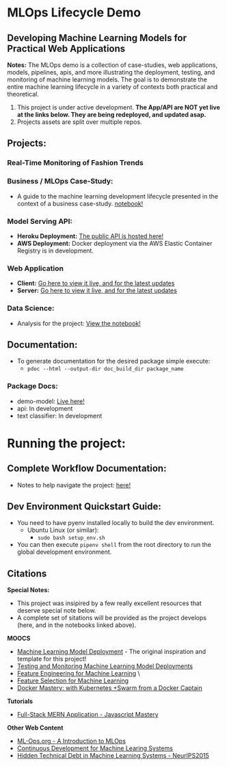 # MLOps Lifecycle Demo

## Developing Machine Learning Models for Practical Web Applications

**Notes:** The MLOps demo is a collection of case-studies, web applications, models, pipelines, apis, and more illustrating the deployment, testing, and monitoring of machine learning models. The goal is to demonstrate the entire machine learning lifecycle in a variety of contexts both practical and theoretical. 

1. This project is under active development. **The App/API are NOT yet live at the links below. They are being redeployed, and updated asap.**
2. Projects assets are split over multiple repos.

## Projects:

### **Real-Time Monitoring of Fashion Trends** 

### Business / MLOps Case-Study:
* A guide to the machine learning development lifecycle presented in the context of a business case-study. [notebook!](https://colab.research.google.com/drive/1Tq7Wf_JGjs_LDlg41U3sppRzLBQ0MKlD?usp=sharing) 

### Model Serving API:
* **Heroku Deployment:** [The public API is hosted here!](https://min-flask-api.herokuapp.com/)
* **AWS Deployment:** Docker deployment via the AWS Elastic Container Registry is in development.

### Web Application
* **Client:** [Go here to view it live, and for the latest updates](https://github.com/workbench-a/mern_client_demo)
* **Server:** [Go here to view it live, and for the latest updates](https://github.com/workbench-a/mern_server_demo)


### Data Science:
 * Analysis for the project: [View the notebook!](https://colab.research.google.com/drive/1k0ulpOzYYIxmu2NHuUAzJAP_8jheuDS5?usp=sharing)

## Documentation:
* To generate documentation for the desired package simple execute:  
  * ```pdoc --html --output-dir doc_build_dir package_name```

### Package Docs:
* demo-model: [Live here!](https://app.netlify.com/sites/distracted-kare-e72e69/overview)
* api: In development
* text classifier: In development

# Running the project:

## Complete Workflow Documentation:
  * Notes to help navigate the project: [here!](https://colab.research.google.com/drive/1fuVfAoYDDcNSTcczp8EQPE7cG_AA_H9t?usp=sharing)

## Dev Environment Quickstart Guide:

* You need to have pyenv installed locally to build the dev environment.
  * Ubuntu Linux (or similar):
    * ```sudo bash setup_env.sh```
* You can then execute ```pipenv shell``` from the root directory to run the global development environment.

## Citations

**Special Notes:**

* This project was insipired by a few really excellent resources that deserve special note below.
* A complete set of sitations will be provided as the project develops (here, and in the notebooks linked above).

**MOOCS**
* [Machine Learning Model Deployment](https://www.udemy.com/course/deployment-of-machine-learning-models/) - The original inspiration and template for this project!
* [Testing and Monitoring Machine Learning Model Deployments](https://www.udemy.com/course/testing-and-monitoring-machine-learning-model-deployments/)
* [Feature Engineering for Machine Learning](https://www.udemy.com/course/feature-engineering-for-machine-learning/learn/lecture/24098280#overview) \
* [Feature Selection for Machine Learning](https://www.udemy.com/course/feature-selection-for-machine-learning/learn/lecture/9341694#overview)
* [Docker Mastery: with Kubernetes +Swarm from a Docker Captain](https://www.udemy.com/course/docker-mastery)

**Tutorials**
* [Full-Stack MERN Application - Javascript Mastery](https://www.youtube.com/playlist?list=PL6QREj8te1P7VSwhrMf3D3Xt4V6_SRkhu)

**Other Web Content**
* [ML-Ops.org - A Introduction to MLOps](https://ml-ops.org/)
* [Continuous Development for Machine Learing Systems](https://martinfowler.com/articles/cd4ml.html)
* [Hidden Technical Debt in Machine Learning Systems - NeurIPS2015](https://papers.nips.cc/paper/2015/file/86df7dcfd896fcaf2674f757a2463eba-Paper.pdf)
